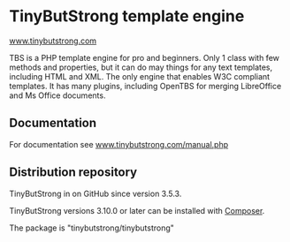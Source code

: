 # TinyButStrong template engine

www.tinybutstrong.com

TBS is a PHP template engine for pro and beginners.
Only 1 class with few methods and properties, but it can do may things for any text templates, including HTML and XML.
The only engine that enables W3C compliant templates.
It has many plugins, including OpenTBS for merging LibreOffice and Ms Office documents.

## Documentation

For documentation see 
www.tinybutstrong.com/manual.php

## Distribution repository

TinyButStrong in on GitHub since version 3.5.3.

TinyButStrong versions 3.10.0 or later can be installed with [Composer](http://getcomposer.org/download/).

The package is "tinybutstrong/tinybutstrong" 
